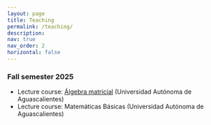 ```yaml
---
layout: page
title: Teaching
permalink: /teaching/
description: 
nav: true
nav_order: 2
horizontal: false
---
```


### Fall semester 2025

- Lecture course: [Álgebra matricial](ws25_algebramatricial) (Universidad Autónoma de Aguascalientes)
- Lecture course: Matemáticas Básicas (Universidad Autónoma de Aguascalientes)